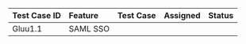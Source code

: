 |Test Case ID| Feature                                                                  | Test Case | Assigned | Status |
|:-----------|:-------------------------------------------------------------------------|:----------|----------|--------|
|Gluu1.1|SAML SSO                                  ||||
